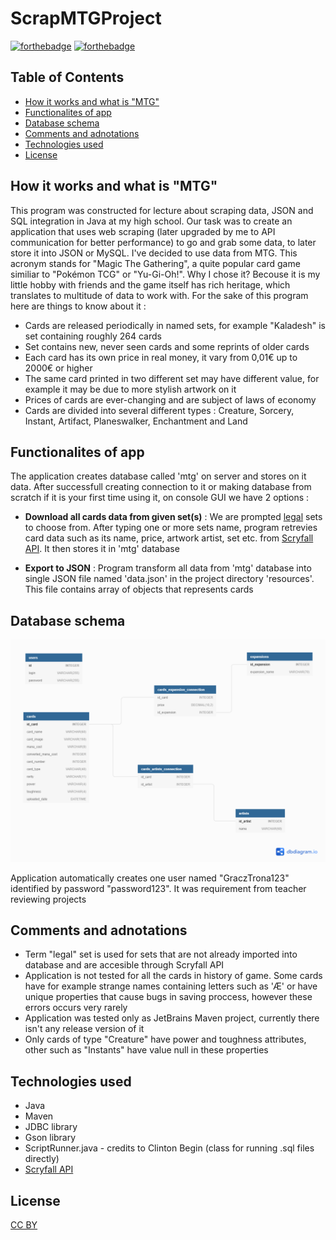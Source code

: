 # ScrapMTGProject
[![forthebadge](https://forthebadge.com/images/badges/made-with-java.svg)](https://forthebadge.com)
[![forthebadge](https://forthebadge.com/images/badges/cc-by.svg)](https://forthebadge.com)

## Table of Contents
* [How it works and what is "MTG"](#How-it-works-and-what-is-"MTG")
* [Functionalites of app](#Functionalites-of-app)
* [Database schema](#Database-schema)
* [Comments and adnotations](#Comments-and-adnotations)
* [Technologies used](#Technologies-used)
* [License](#License)



## How it works and what is "MTG"

This program was constructed for lecture about scraping data, JSON and SQL integration in Java at my high school. Our task was to create an application that uses web scraping (later upgraded by me to API communication for better performance) to go and grab some data, to later store it into JSON or MySQL. I've decided to use data from MTG. This acronym stands for "Magic The Gathering", a quite popular card game similiar to "Pokémon TCG" or "Yu-Gi-Oh!". Why I chose it? Becouse it is my little hobby with friends and the game itself has rich heritage, which translates to multitude of data to work with. For the sake of this program here are things to know about it :

* Cards are released periodically in named sets, for example "Kaladesh" is set containing roughly 264 cards
* Set contains new, never seen cards and some reprints of older cards
* Each card has its own price in real money, it vary from 0,01€ up to 2000€ or higher
* The same card printed in two different set may have different value, for example it may be due to more stylish artwork on it
* Prices of cards are ever-changing and are subject of laws of economy
* Cards are divided into several different types : Creature, Sorcery, Instant, Artifact, Planeswalker, Enchantment and Land


## Functionalites of app

The application creates database called 'mtg' on server and stores on it data. After successfull creating connection to it or making database from scratch if it is your first time using it, on console GUI we have 2 options : 

* **Download all cards data from given set(s)** : We are prompted [legal](#Comments-and-adnotations) sets to choose from. After typing one or more sets name, program retrevies card data such as its name, price, artwork artist, set etc. from [Scryfall API](https://scryfall.com/docs/api). It then stores it in 'mtg' database

* **Export to JSON** : Program transform all data from 'mtg' database into single JSON file named 'data.json' in the project directory 'resources'. This file contains array of objects that represents cards 





## Database schema
![Schema](https://github.com/R3VANEK/ScrapMTGProject/blob/master/DB-schema.png)

Application automatically creates one user named "GraczTrona123" identified by password "password123". It was requirement from teacher reviewing projects








 
## Comments and adnotations


* Term "legal" set is used for sets that are not already imported into database and are accesible through Scryfall API
* Application is not tested for all the cards in history of game. Some cards have for example strange names containing letters such as 'Æ' or have unique properties that cause bugs in saving proccess, however these errors occurs very rarely
* Application was tested only as JetBrains Maven project, currently there isn't any release version of it
* Only cards of type "Creature" have power and toughness attributes, other such as "Instants" have value null in these properties


## Technologies used

* Java
* Maven
* JDBC library
* Gson library
* ScriptRunner.java - credits to Clinton Begin (class for running .sql files directly)
* [Scryfall API](https://scryfall.com/docs/api)


## License

[CC BY](https://creativecommons.org/licenses/by/4.0/legalcode)
